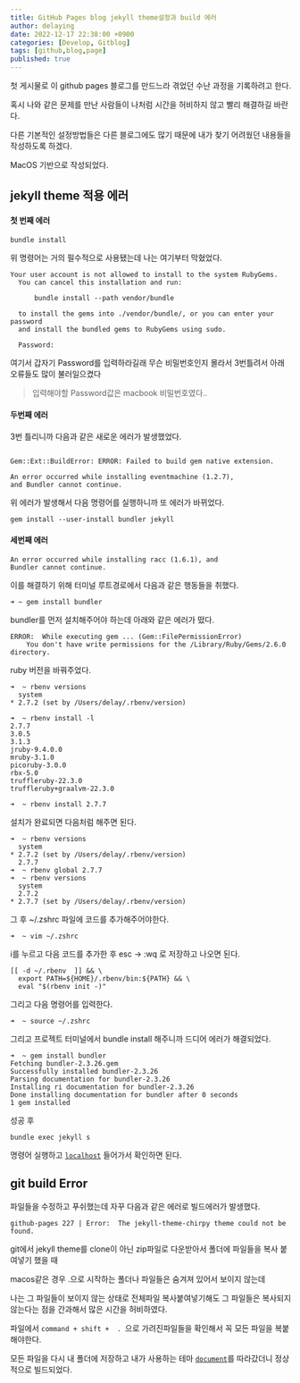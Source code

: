 ```yaml
---
title: GitHub Pages blog jekyll theme설정과 build 에러
author: delaying
date: 2022-12-17 22:38:00 +0900
categories: [Develop, Gitblog]
tags: [github,blog,page]
published: true
---
```


첫 게시물로 이 github pages 블로그를 만드느라 겪었던 수난 과정을 기록하려고 한다.

혹시 나와 같은 문제를 만난 사람들이 나처럼 시간을 허비하지 않고 빨리 해결하길 바란다.

다른 기본적인 설정방법들은 다른 블로그에도 많기 때문에 내가 찾기 어려웠던 내용들을 작성하도록 하겠다.



MacOS 기반으로 작성되었다.

## jekyll theme 적용 에러
#### 첫 번째 에러

  ```
  bundle install
  ```
  위 명령어는 거의 필수적으로 사용됐는데 나는 여기부터 막혔었다.

  ```
  Your user account is not allowed to install to the system RubyGems.
    You can cancel this installation and run:

        bundle install --path vendor/bundle

    to install the gems into ./vendor/bundle/, or you can enter your password
    and install the bundled gems to RubyGems using sudo.

    Password:
  ```
  여기서 갑자기 Password를 입력하라길래 무슨 비밀번호인지 몰라서 3번틀려서 아래오류들도 많이 불러일으켰다

  >입력해야할 Password값은 macbook 비밀번호였다..


#### 두번째 에러

  3번 틀리니까 다음과 같은 새로운 에러가 발생했었다.

  ```

  Gem::Ext::BuildError: ERROR: Failed to build gem native extension.

  An error occurred while installing eventmachine (1.2.7),
  and Bundler cannot continue.
  ```

  위 에러가 발생해서 다음 명령어를 실행하니까 또 에러가 바뀌었다.
  ```
  gem install --user-install bundler jekyll
  ```


#### 세번째 에러

  ```
  An error occurred while installing racc (1.6.1), and
  Bundler cannot continue.
  ```

  이를 해결하기 위해 터미널 루트경로에서 다음과 같은 행동들을 취했다.

  ```
  ➜ ~ gem install bundler
  ```
  bundler를 먼저 설치해주어야 하는데 아래와 같은 에러가 떴다.
  ```
  ERROR:  While executing gem ... (Gem::FilePermissionError)
      You don't have write permissions for the /Library/Ruby/Gems/2.6.0 directory.

  ```
  ruby 버전을 바꿔주었다.
  ```
  ➜  ~ rbenv versions
    system
  * 2.7.2 (set by /Users/delay/.rbenv/version)
  ```
  ```
  ➜  ~ rbenv install -l
  2.7.7
  3.0.5
  3.1.3
  jruby-9.4.0.0
  mruby-3.1.0
  picoruby-3.0.0
  rbx-5.0
  truffleruby-22.3.0
  truffleruby+graalvm-22.3.0

  ```

  ```
  ➜  ~ rbenv install 2.7.7
  ```
  설치가 완료되면 다음처럼 해주면 된다.

  ```
  ➜  ~ rbenv versions
    system
  * 2.7.2 (set by /Users/delay/.rbenv/version)
    2.7.7
  ➜  ~ rbenv global 2.7.7
  ➜  ~ rbenv versions
    system
    2.7.2
  * 2.7.7 (set by /Users/delay/.rbenv/version)
  ```

  그 후 ~/.zshrc 파일에 코드를 추가해주어야한다.

  ```
  ➜  ~ vim ~/.zshrc
  ```
  i를 누르고 다음 코드를 추가한 후 esc -> :wq 로 저장하고 나오면 된다.
  ```
  [[ -d ~/.rbenv  ]] && \
    export PATH=${HOME}/.rbenv/bin:${PATH} && \
    eval "$(rbenv init -)"
  ```


  그리고 다음 명령어를 입력한다.
  ```
  ➜  ~ source ~/.zshrc
  ```

  그리고 프로젝트 터미널에서 bundle install 해주니까 드디어 에러가 해결되었다.

  ```
  ➜  ~ gem install bundler
  Fetching bundler-2.3.26.gem
  Successfully installed bundler-2.3.26
  Parsing documentation for bundler-2.3.26
  Installing ri documentation for bundler-2.3.26
  Done installing documentation for bundler after 0 seconds
  1 gem installed
  ```

  

  성공 후 
  ```
  bundle exec jekyll s
  ```
  명령어 실행하고 [`localhost`](http://127.0.0.1:4000/) 들어가서 확인하면 된다.




## git build Error

파일들을 수정하고 푸쉬했는데 자꾸 다음과 같은 에러로 빌드에러가 발생했다.

```
github-pages 227 | Error:  The jekyll-theme-chirpy theme could not be found.
```

git에서 jekyll theme를 clone이 아닌 zip파일로 다운받아서 폴더에 파일들을 복사 붙여넣기 했을 때

macos같은 경우 .으로 시작하는 폴더나 파일들은 숨겨져 있어서 보이지 않는데

나는 그 파일들이 보이지 않는 상태로 전체파일 복사붙여넣기해도 그 파일들은 복사되지 않는다는 점을 간과해서 많은 시간을 허비하였다.


파일에서 `command + shift +  . `으로 가려진파일들을 확인해서 꼭 모든 파일을 복붙해야한다.


모든 파일을 다시 내 폴더에 저장하고 
내가 사용하는 테마 [`document`](https://chirpy.cotes.page/posts/getting-started/)를 따라갔더니 정상적으로 빌드되었다.